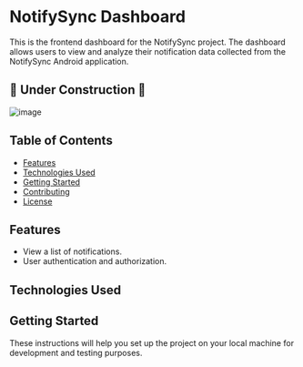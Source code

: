 # NotifySync Dashboard

This is the frontend dashboard for the NotifySync project. The dashboard allows users to view and analyze their notification data collected from the NotifySync Android application.

## 🚧 Under Construction 🚧

![image](https://github.com/xwalls/NotifySyncDashboard/assets/9456708/14376bc5-0f58-4efd-9da8-974c262af73a)


## Table of Contents

- [Features](#features)
- [Technologies Used](#technologies-used)
- [Getting Started](#getting-started)
- [Contributing](#contributing)
- [License](#license)

## Features

- View a list of notifications.
- User authentication and authorization.

## Technologies Used
## Getting Started

These instructions will help you set up the project on your local machine for development and testing purposes.


